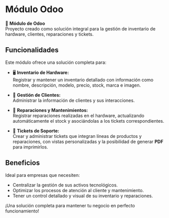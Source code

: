 # Módulo Odoo

🎯 **Módulo de Odoo**  
Proyecto creado como solución integral para la gestión de inventario de hardware, clientes, reparaciones y tickets.

## Funcionalidades

Este módulo ofrece una solución completa para:

- 🖥️ **Inventario de Hardware:**  
  Registrar y mantener un inventario detallado con información como nombre, descripción, modelo, precio, stock, marca e imagen.

- 👥 **Gestión de Clientes:**  
  Administrar la información de clientes y sus interacciones.

- 🔧 **Reparaciones y Mantenimientos:**  
  Registrar reparaciones realizadas en el hardware, actualizando automáticamente el stock y asociándolas a los tickets correspondientes.

- 🎫 **Tickets de Soporte:**  
  Crear y administrar tickets que integran líneas de productos y reparaciones, con vistas personalizadas y la posibilidad de generar **PDF** para imprimirlos.

## Beneficios

Ideal para empresas que necesiten:
- Centralizar la gestión de sus activos tecnológicos.
- Optimizar los procesos de atención al cliente y mantenimiento.
- Tener un control detallado y visual de su inventario y reparaciones.

¡Una solución completa para mantener tu negocio en perfecto funcionamiento!
